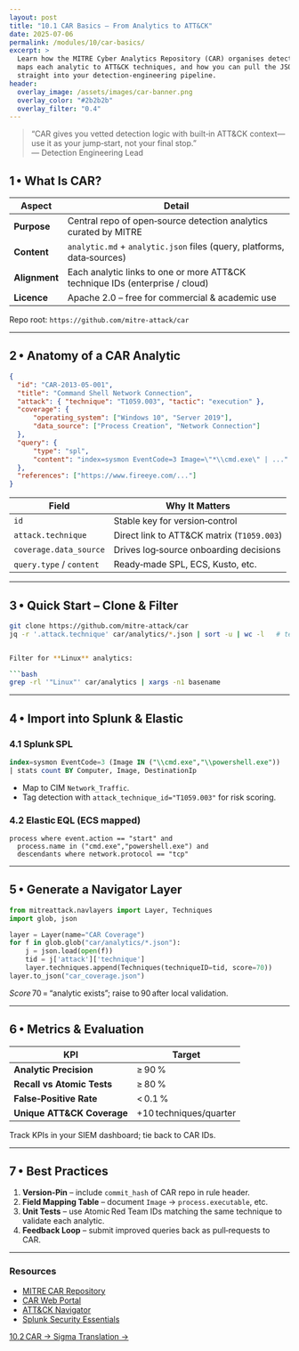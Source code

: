 ```yaml
---
layout: post
title: "10.1 CAR Basics – From Analytics to ATT&CK"
date: 2025-07-06
permalink: /modules/10/car-basics/
excerpt: >
  Learn how the MITRE Cyber Analytics Repository (CAR) organises detections,
  maps each analytic to ATT&CK techniques, and how you can pull the JSON feeds
  straight into your detection‑engineering pipeline.
header:
  overlay_image: /assets/images/car-banner.png
  overlay_color: "#2b2b2b"
  overlay_filter: "0.4"
---
```


> “CAR gives you vetted detection logic with built‑in ATT&CK context—use it as
> your jump‑start, not your final stop.”  
> — Detection Engineering Lead

## 1 • What Is CAR?

| Aspect                | Detail                                                                    |
|-----------------------|---------------------------------------------------------------------------|
| **Purpose**           | Central repo of open‑source detection analytics curated by MITRE          |
| **Content**           | `analytic.md` + `analytic.json` files (query, platforms, data‑sources)    |
| **Alignment**         | Each analytic links to one or more ATT&CK technique IDs (enterprise / cloud) |
| **Licence**           | Apache 2.0 – free for commercial & academic use                           |

Repo root: `https://github.com/mitre-attack/car`

---

## 2 • Anatomy of a CAR Analytic

```json
{
  "id": "CAR-2013-05-001",
  "title": "Command Shell Network Connection",
  "attack": { "technique": "T1059.003", "tactic": "execution" },
  "coverage": {
      "operating_system": ["Windows 10", "Server 2019"],
      "data_source": ["Process Creation", "Network Connection"]
  },
  "query": {
      "type": "spl",
      "content": "index=sysmon EventCode=3 Image=\"*\\cmd.exe\" | ..."
  },
  "references": ["https://www.fireeye.com/..."]
}
```

| Field            | Why It Matters                               |
|------------------|----------------------------------------------|
| `id`             | Stable key for version‑control               |
| `attack.technique`| Direct link to ATT&CK matrix (`T1059.003`)  |
| `coverage.data_source` | Drives log‑source onboarding decisions |
| `query.type` / `content` | Ready‑made SPL, ECS, Kusto, etc.     |

---

## 3 • Quick Start – Clone & Filter

```bash
git clone https://github.com/mitre-attack/car
jq -r '.attack.technique' car/analytics/*.json | sort -u | wc -l   # technique coverage count


Filter for **Linux** analytics:

```bash
grep -rl '"Linux"' car/analytics | xargs -n1 basename
```

---

## 4 • Import into Splunk & Elastic

### 4.1 Splunk SPL

```sql
index=sysmon EventCode=3 (Image IN ("\\cmd.exe","\\powershell.exe"))
| stats count BY Computer, Image, DestinationIp
```

- Map to CIM `Network_Traffic`.  
- Tag detection with `attack_technique_id="T1059.003"` for risk scoring.

### 4.2 Elastic EQL (ECS mapped)

```eql
process where event.action == "start" and
  process.name in ("cmd.exe","powershell.exe") and
  descendants where network.protocol == "tcp"
```

---

## 5 • Generate a Navigator Layer

```python
from mitreattack.navlayers import Layer, Techniques
import glob, json

layer = Layer(name="CAR Coverage")
for f in glob.glob("car/analytics/*.json"):
    j = json.load(open(f))
    tid = j['attack']['technique']
    layer.techniques.append(Techniques(techniqueID=tid, score=70))
layer.to_json("car_coverage.json")

```
*Score* 70 = “analytic exists”; raise to 90 after local validation.

---

## 6 • Metrics & Evaluation

| KPI                         | Target |
|-----------------------------|--------|
| **Analytic Precision**      | ≥ 90 % |
| **Recall vs Atomic Tests**  | ≥ 80 % |
| **False‑Positive Rate**     | < 0.1 % |
| **Unique ATT&CK Coverage**  | +10 techniques/quarter |

Track KPIs in your SIEM dashboard; tie back to CAR IDs.

---

## 7 • Best Practices

1. **Version‑Pin** – include `commit_hash` of CAR repo in rule header.  
2. **Field Mapping Table** – document `Image` → `process.executable`, etc.  
3. **Unit Tests** – use Atomic Red Team IDs matching the same technique to validate each analytic.  
4. **Feedback Loop** – submit improved queries back as pull‑requests to CAR.

---

<div class="post-resources container">
  <h3>Resources</h3>
  <ul>
    <li><a href="https://github.com/mitre-attack/car" target="_blank">MITRE CAR Repository</a></li>
    <li><a href="https://car.mitre.org/analytics/" target="_blank">CAR Web Portal</a></li>
    <li><a href="https://mitre-attack.github.io/attack-navigator/" target="_blank">ATT&CK Navigator</a></li>
    <li><a href="https://splunkbase.splunk.com/app/4241/" target="_blank">Splunk Security Essentials</a></li>
  </ul>
</div>

<a href="{{ site.baseurl }}/modules/10/car-to-sigma-translation/" class="next-link">10.2 CAR → Sigma Translation →</a>
